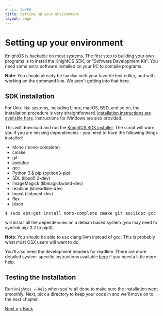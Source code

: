 ```yaml
---
# vim: tw=80
title: Setting up your environment
layout: page
---
```


# Setting up your environment

KnightOS is hackable on most systems. The first step to building your own
programs is to install the KnightOS SDK, or "Software Development Kit". You need
some extra software installed on your PC to compile programs.

<div class="alert alert-info"><strong>Note</strong>: You should already be
familiar with your favorite text editor, and with working on the command line.
We aren't getting into that here.</div>

## SDK installation

For Unix-like systems, including Linux, macOS, BSD, and so on, the installation
procedure is very straightforward. [Installation instructions are available
here](/sdk). Instructions for Windows are also provided.

This will download and run the [KnightOS SDK
installer](https://github.com/KnightOS/knightos.org/blob/gh-pages/install-sdk).
The script will warn you if you are missing dependencies - you need to have the
following things installed:

* Mono (mono-complete)
* cmake
* git
* asciidoc
* gcc
* Python 3 & pip (python3-pip)
* SDL (libsdl1.2-dev)
* ImageMagick (libmagickwand-dev)
* readline (libreadline-dev)
* boost (libboost-dev)
* flex
* bison

<pre>$ sudo apt-get install mono-complete cmake git asciidoc gcc python3-pip libsdl1.2-dev libmagickwand-dev libreadline-dev libboost-dev flex bison</pre>

will install all the dependencies on a debian based system (you may need to symlink pip-3.2 to pip3).

<div class="alert alert-info"><strong>Note</strong>: You should be able to use
clang/llvm instead of gcc. This is probably what most OSX users will want to do.
</div>

You'll also need the development headers for readline. There are more detailed
system-specific instructions available [here](http://wiki.knightos.org/index.php/KOS_Projects/sdk) if you need a
little more help.

## Testing the Installation

Run `knightos --help` when you're all done to make sure the installation went
smoothly. Next, pick a directory to keep your code in and we'll move on to the
next chapter.

<a href="program.html" class="pull-right btn btn-primary">Next »</a>
<a href="index.html" class="btn btn-primary">« Back</a>
